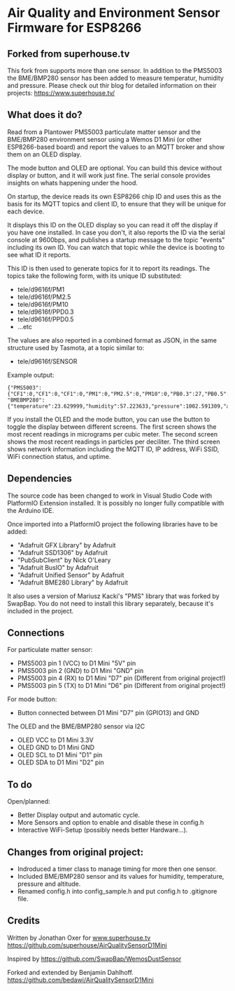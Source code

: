 # Air Quality and Environment Sensor Firmware for ESP8266

## Forked from superhouse.tv
This fork from supports more than one sensor. In addition to the PMS5003 the BME/BMP280 sensor has been added to measure temperatur, humidity and pressure. Please check out thir blog for detailed information on their projects: https://www.superhouse.tv/

## What does it do?

Read from a Plantower PMS5003 particulate matter sensor and the BME/BMP280 environment sensor using a Wemos D1 Mini (or other ESP8266-based board) and report the values to an MQTT broker and show them on an OLED display.

The mode button and OLED are optional. You can build this device without display or button, and it will work just fine. The serial console provides insights on whats happening under the hood.

On startup, the device reads its own ESP8266 chip ID and uses this as the basis for its MQTT topics and client ID, to ensure that they will be unique for each device.

It displays this ID on the OLED display so you can read it off the display if you have one installed. In case you don't, it also reports the ID via the serial console at 9600bps, and publishes a startup message to the topic "events" including its own ID. You can watch that topic while the device is booting to see what ID it reports.

This ID is then used to generate topics for it to report its readings.
The topics take the following form, with its unique ID substituted:

 * tele/d9616f/PM1
 * tele/d9616f/PM2.5
 * tele/d9616f/PM10
 * tele/d9616f/PPD0.3
 * tele/d9616f/PPD0.5
 * ...etc

The values are also reported in a combined format as JSON, in the same
structure used by Tasmota, at a topic similar to:

 * tele/d9616f/SENSOR

Example output:

```
{"PMS5003":{"CF1":0,"CF1":0,"CF1":0,"PM1":0,"PM2.5":0,"PM10":0,"PB0.3":27,"PB0.5":27,"PB1":2,"PB2.5":0,"PB5":0,"PB10":0}, "BMEBMP280":{"temperature":23.629999,"humidity":57.223633,"pressure":1002.591309,"altitude":89.121361}}
```

If you install the OLED and the mode button, you can use the button to toggle the display between different screens. The first screen shows the most recent readings in micrograms per cubic meter. The second screen shows the most recent readings in particles per deciliter. The third screen shows network information including the MQTT ID, IP address, WiFi SSID, WiFi connection status, and uptime.

## Dependencies

The source code has been changed to work in Visual Studio Code with PlatformIO Extension installed. It is possibly no longer fully compatible with the Arduino IDE.

Once imported into a PlatformIO project the following libraries have to be added:

* "Adafruit GFX Library" by Adafruit
* "Adafruit SSD1306" by Adafruit
* "PubSubClient" by Nick O'Leary
* "Adafruit BusIO" by Adafruit
* "Adafruit Unified Sensor" by Adafruit
* "Adafruit BME280 Library" by Adafruit

It also uses a version of Mariusz Kacki's "PMS" library that was forked by SwapBap. You do not need to install this library separately, because it's included in the project.

## Connections

For particulate matter sensor:
 * PMS5003 pin 1 (VCC) to D1 Mini "5V" pin
 * PMS5003 pin 2 (GND) to D1 Mini "GND" pin
 * PMS5003 pin 4 (RX) to D1 Mini "D7" pin (Different from original project!)
 * PMS5003 pin 5 (TX) to D1 Mini "D6" pin (Different from original project!)

For mode button:
 * Button connected between D1 Mini "D7" pin (GPIO13) and GND

The OLED and the BME/BMP280 sensor via I2C
 * OLED VCC to D1 Mini 3.3V
 * OLED GND to D1 Mini GND
 * OLED SCL to D1 Mini "D1" pin
 * OLED SDA to D1 Mini "D2" pin

## To do

Open/planned:
* Better Display output and automatic cycle.
* More Sensors and option to enable and disable these in config.h
* Interactive WiFi-Setup (possibly needs better Hardware...).

## Changes from original project:

* Indroduced a timer class to manage timing for more then one sensor.
* Included BME/BMP280 sensor and its values for humidity, temperature, pressure and altitude.
* Renamed config.h into config_sample.h and put config.h to .gitignore file.

## Credits

Written by Jonathan Oxer for www.superhouse.tv  
https://github.com/superhouse/AirQualitySensorD1Mini

Inspired by https://github.com/SwapBap/WemosDustSensor

Forked and extended by Benjamin Dahlhoff.
https://github.com/bedawi/AirQualitySensorD1Mini